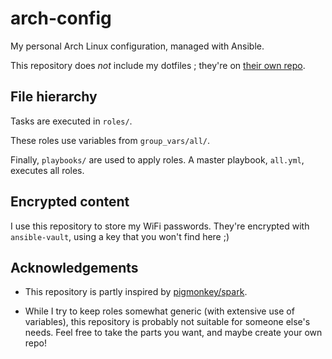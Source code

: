 # arch-config

My personal Arch Linux configuration, managed with Ansible.

This repository does *not* include my dotfiles ; they're on [their own
repo](https://github.com/maximelouet/dotfiles).

## File hierarchy

Tasks are executed in `roles/`.

These roles use variables from `group_vars/all/`.

Finally, `playbooks/` are used to apply roles. A master playbook, `all.yml`,
executes all roles.

## Encrypted content

I use this repository to store my WiFi passwords. They're encrypted with
`ansible-vault`, using a key that you won't find here ;)

## Acknowledgements

- This repository is partly inspired by
  [pigmonkey/spark](https://github.com/pigmonkey/spark).

- While I try to keep roles somewhat generic (with extensive use of variables),
  this repository is probably not suitable for someone else's needs. Feel free
  to take the parts you want, and maybe create your own repo!
